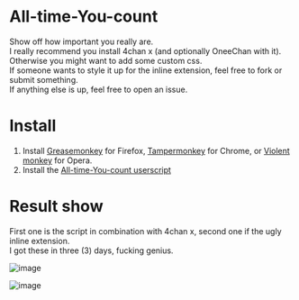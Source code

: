 # All-time-You-count
Show off how important you really are.  
I really recommend you install 4chan x (and optionally OneeChan with it).  
Otherwise you might want to add some custom css.  
If someone wants to style it up for the inline extension, feel free to fork or submit something.  
If anything else is up, feel free to open an issue.  

# Install

1. Install [Greasemonkey](https://addons.mozilla.org/en-US/firefox/addon/greasemonkey/) for Firefox,
[Tampermonkey](https://chrome.google.com/webstore/detail/tampermonkey/dhdgffkkebhmkfjojejmpbldmpobfkfo) for Chrome, or
[Violent monkey](https://addons.opera.com/en/extensions/details/violent-monkey/) for Opera.
2. Install the [All-time-You-count userscript](https://github.com/WhatIsThisImNotGoodWithComputers/All-time-You-count/raw/master/All-time_You_count.user.js)

# Result show
First one is the script in combination with 4chan x, second one if the ugly inline extension.  
I got these in three (3) days, fucking genius.

![image](https://raw.githubusercontent.com/WhatIsThisImNotGoodWithComputers/All-time-You-count/master/img/4chanx.png)

![image](https://raw.githubusercontent.com/WhatIsThisImNotGoodWithComputers/All-time-You-count/master/img/inline.png)
